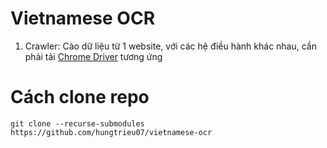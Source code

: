 # Vietnamese OCR
1. Crawler: Cào dữ liệu từ 1 website, với các hệ điều hành khác nhau, cần phải tải [Chrome Driver](https://googlechromelabs.github.io/chrome-for-testing/#stable) tương ứng 
# Cách clone repo
```
git clone --recurse-submodules https://github.com/hungtrieu07/vietnamese-ocr
```